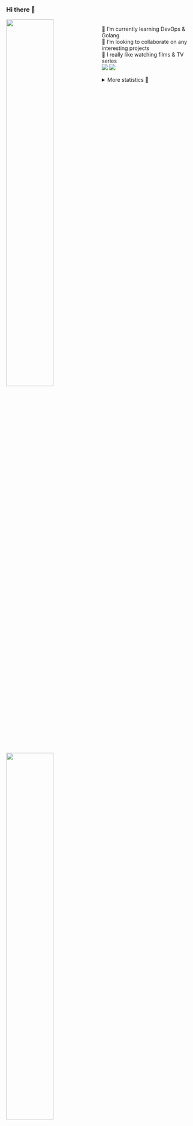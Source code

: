 ### Hi there 👋


[<img align="left" width="50%" src="https://github-readme-stats.vercel.app/api?username=rufusnufus&hide=issues&show_icons=true&count_private=true&theme=transparent&title_color=FF6F40&text_color=FBF9F8&icon_color=F48242&hide_border=true&hide_title=true#gh-dark-mode-only">](https://metrics.lecoq.io/rufusnufus#gh-dark-mode-only)
[<img align="left" width="50%" src="https://github-readme-stats.vercel.app/api?username=rufusnufus&hide=issues&show_icons=true&count_private=true&theme=transparent&title_color=FF6533&text_color=4D4644&icon_color=FF8038&hide_border=true&hide_title=true#gh-light-mode-only">](https://metrics.lecoq.io/rufusnufus#gh-light-mode-only)

<p>
  <br>
  🌱 I’m currently learning DevOps & Golang</br>
  👯 I’m looking to collaborate on any interesting projects</br>
  🎥 I really like watching films & TV series</br>
  <a href="https://linkedin.com/in/rufusnufus"><img src="https://img.shields.io/badge/linkedin-0077B5.svg?style=for-the-badge&logo=linkedin&logoColor=white"/></a>
  <a href="https://t.me/rufusnufus"><img src="https://img.shields.io/badge/-telegram-black?style=for-the-badge&color=blue&logo=telegram"/></a>
</p>

<p text-align="left">
<details>
  <summary>More statistics 👀</summary><br/>

<!--START_SECTION:waka-->
![Code Time](http://img.shields.io/badge/Code%20Time-764%20hrs%2047%20mins-blue)

![Profile Views](http://img.shields.io/badge/Profile%20Views-2-blue)

**I'm an Early 🐤** 

```text
🌞 Morning                5865 commits        █████░░░░░░░░░░░░░░░░░░░░   20.63 % 
🌆 Daytime                16680 commits       ███████████████░░░░░░░░░░   58.67 % 
🌃 Evening                5262 commits        █████░░░░░░░░░░░░░░░░░░░░   18.51 % 
🌙 Night                  624 commits         █░░░░░░░░░░░░░░░░░░░░░░░░   02.19 % 
```
📅 **I'm Most Productive on Wednesday** 

```text
Monday                   5937 commits        █████░░░░░░░░░░░░░░░░░░░░   20.88 % 
Tuesday                  4808 commits        ████░░░░░░░░░░░░░░░░░░░░░   16.91 % 
Wednesday                6229 commits        █████░░░░░░░░░░░░░░░░░░░░   21.91 % 
Thursday                 5197 commits        █████░░░░░░░░░░░░░░░░░░░░   18.28 % 
Friday                   4994 commits        ████░░░░░░░░░░░░░░░░░░░░░   17.57 % 
Saturday                 756 commits         █░░░░░░░░░░░░░░░░░░░░░░░░   02.66 % 
Sunday                   510 commits         ░░░░░░░░░░░░░░░░░░░░░░░░░   01.79 % 
```


📊 **This Week I Spent My Time On** 

```text
💬 Programming Languages: 
No Activity Tracked This Week

🔥 Editors: 
No Activity Tracked This Week
```

**I Mostly Code in Go** 

```text
Go                       18 repos            ████░░░░░░░░░░░░░░░░░░░░░   18.00 % 
Python                   15 repos            ████░░░░░░░░░░░░░░░░░░░░░   15.00 % 
Smarty                   5 repos             █░░░░░░░░░░░░░░░░░░░░░░░░   05.00 % 
Shell                    3 repos             █░░░░░░░░░░░░░░░░░░░░░░░░   03.00 % 
Kotlin                   2 repos             ░░░░░░░░░░░░░░░░░░░░░░░░░   02.00 % 
```




 Last Updated on 20/05/2024 00:57:36 UTC
<!--END_SECTION:waka-->

</details>
</p>
